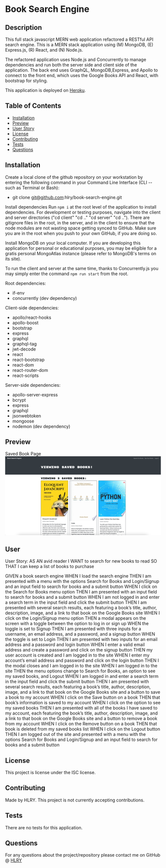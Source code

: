 # Book Search Engine

## Description 
This full stack javascript MERN web application refactored a RESTful API search engine. This is a MERN stack application using (M) MongoDB, (E) Express.js, (R) React, and (N) Node.js. 

The refactored application uses Node.js and Concurrently to manage dependencies and run both the server side and client side of the application. The back end uses GraphQL, MongoDB,Express, and Apollo to connect to the front end, which uses the Google Books API and React, with bootstrap for styling.

This application is deployed on [Heroku](https://thawing-springs-93612.herokuapp.com/).

## Table of Contents
* [Installation](#installation)
* [Preview](#Preview)
* [User Story](#user)
* [License](#license)
* [Contributing](#contributing)
* [Tests](#tests)
* [Questions](#questions)

## Installation 
 Create a local clone of the github repository on your workstation by entering the following command in your Command Line Interface (CLI -- such as Terminal or Bash):
 - git clone git@github.com:hlry/book-search-engine.git

Install dependencies
 Run `npm i` at the root level of the application to install dependencies.
 For development or testing purposes, navigate into the client and server directories ("cd client" "cd .." "cd server" "cd .."). There are gitignore files in the root, in the server, and in the client to ensure that the node modules are not wasting space getting synced to GitHub. Make sure you are in the root when you push to your own GitHub, if you are doing so.

 Install MongoDB on your local computer. If you are developing this application for personal or educational purposes, you may be eligible for a gratis personal MongoAtlas instance (please refer to MongoDB's terms on its site).

To run the client and server at the same time, thanks to Concurrently.js you may simply enter the command `npm run start` from the root.

Root dependencies:
- if-env
- concurrently (dev dependency)

Client-side dependencies:
- apollo/react-hooks
- apollo-boost
- bootstrap
- express
- graphql
- graphql-tag
- jwt-decode
- react
- react-bootstrap
- react-dom
- react-router-dom
- react-scripts

Server-side dependencies:
- apollo-server-express
- bcrypt
- express
- graphql
- jsonwebtoken
- mongoose
- nodemon (dev dependency)

## Preview
Saved Book Page
![](./client/public/bookscreenshot.png)

## User
User Story:
AS AN avid reader
I WANT to search for new books to read
SO THAT I can keep a list of books to purchase

GIVEN a book search engine
WHEN I load the search engine
THEN I am presented with a menu with the options Search for Books and Login/Signup and an input field to search for books and a submit button
WHEN I click on the Search for Books menu option
THEN I am presented with an input field to search for books and a submit button
WHEN I am not logged in and enter a search term in the input field and click the submit button
THEN I am presented with several search results, each featuring a book’s title, author, description, image, and a link to that book on the Google Books site
WHEN I click on the Login/Signup menu option
THEN a modal appears on the screen with a toggle between the option to log in or sign up
WHEN the toggle is set to Signup
THEN I am presented with three inputs for a username, an email address, and a password, and a signup button
WHEN the toggle is set to Login
THEN I am presented with two inputs for an email address and a password and login button
WHEN I enter a valid email address and create a password and click on the signup button
THEN my user account is created and I am logged in to the site
WHEN I enter my account’s email address and password and click on the login button
THEN I the modal closes and I am logged in to the site
WHEN I am logged in to the site
THEN the menu options change to Search for Books, an option to see my saved books, and Logout
WHEN I am logged in and enter a search term in the input field and click the submit button
THEN I am presented with several search results, each featuring a book’s title, author, description, image, and a link to that book on the Google Books site and a button to save a book to my account
WHEN I click on the Save button on a book
THEN that book’s information is saved to my account
WHEN I click on the option to see my saved books
THEN I am presented with all of the books I have saved to my account, each featuring the book’s title, author, description, image, and a link to that book on the Google Books site and a button to remove a book from my account
WHEN I click on the Remove button on a book
THEN that book is deleted from my saved books list
WHEN I click on the Logout button
THEN I am logged out of the site and presented with a menu with the options Search for Books and Login/Signup and an input field to search for books and a submit button 

## License 
This project is license under the ISC license.

## Contributing 
Made by HLRY. This project is not currently accepting contributions.

## Tests
There are no tests for this application. 

## Questions
For any questions about the project/repository please contact me on GitHub @ [HLRY](https://github.com/hlry) 